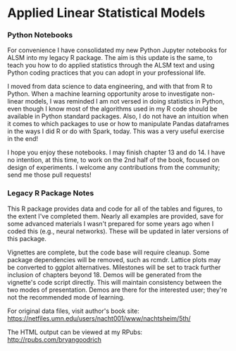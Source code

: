 # Applied Linear Statistical Models

### Python Notebooks

For convenience I have consolidated my new Python Jupyter notebooks for ALSM into my legacy R package. The aim is this update is the same, to teach you how to do applied statistics through the ALSM text and using Python coding practices that you can adopt in your professional life. 

I moved from data science to data engineering, and with that from R to Python. When a machine learning opportunity arose to investigate non-linear models, I was reminded I am not versed in doing statistics in Python, even though I know most of the algorithms used in my R code should be available in Python standard packages. Also, I do not have an intuition when it comes to which packages to use or how to manipulate Pandas dataframes in the ways I did R or do with Spark, today. This was a very useful exercise in the end! 

I hope you enjoy these notebooks. I may finish chapter 13 and do 14. I have no intention, at this time, to work on the 2nd half of the book, focused on design of experiments. I welcome any contributions from the community; send me those pull requests!


### Legacy R Package Notes

This R package provides data and code for all of the tables and figures, to the extent I've completed them. Nearly all examples are provided, save for some advanced materials I wasn't prepared for some years ago when I coded this (e.g., neural networks). These will be updated in later versions of this package.  


Vignettes are complete, but the code base will require cleanup. Some package dependencies will be removed, such as rcmdr. Lattice plots may be converted to ggplot alternatives. Milestones will be set to track further inclusion of chapters beyond 18. Demos will be generated from the vignette's code script directly. This will maintain consistency between the two modes of presentation. Demos are there for the interested user; they're not the recommended mode of learning. 

For original data files, visit author's book site: https://netfiles.umn.edu/users/nacht001/www/nachtsheim/5th/

The HTML output can be viewed at my RPubs: http://rpubs.com/bryangoodrich


